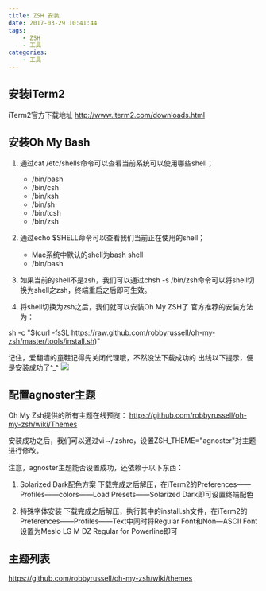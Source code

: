 ```yaml
---
title: ZSH 安装
date: 2017-03-29 10:41:44
tags:
    - ZSH
    - 工具
categories:
    - 工具
---
```



## 安装iTerm2
iTerm2官方下载地址 http://www.iterm2.com/downloads.html

## 安装Oh My Bash
1. 通过cat /etc/shells命令可以查看当前系统可以使用哪些shell；
    - /bin/bash
    - /bin/csh
    - /bin/ksh
    - /bin/sh
    - /bin/tcsh
    - /bin/zsh
2. 通过echo $SHELL命令可以查看我们当前正在使用的shell；

    - Mac系统中默认的shell为bash shell
    - /bin/bash

3. 如果当前的shell不是zsh，我们可以通过chsh -s /bin/zsh命令可以将shell切换为shell之zsh，终端重启之后即可生效。

4. 将shell切换为zsh之后，我们就可以安装Oh My ZSH了
官方推荐的安装方法为：

sh -c "$(curl -fsSL https://raw.github.com/robbyrussell/oh-my-zsh/master/tools/install.sh)"

记住，爱翻墙的童鞋记得先关闭代理哦，不然没法下载成功的
出线以下提示，便是安装成功了^_^
![](/img/15301540285993.jpg)


## 配置agnoster主题
Oh My Zsh提供的所有主题在线预览：
https://github.com/robbyrussell/oh-my-zsh/wiki/Themes

安装成功之后，我们可以通过vi ~/.zshrc，设置ZSH_THEME="agnoster"对主题进行修改。

注意，agnoster主题能否设置成功，还依赖于以下东西：

1. Solarized Dark配色方案
下载完成之后解压，在iTerm2的Preferences——Profiles——colors——Load Presets——Solarized Dark即可设置终端配色

2. 特殊字体安装
下载完成之后解压，执行其中的install.sh文件，在iTerm2的Preferences——Profiles——Text中同时将Regular Font和Non—ASCII Font设置为Meslo LG M DZ Regular for Powerline即可

## 主题列表
https://github.com/robbyrussell/oh-my-zsh/wiki/themes

